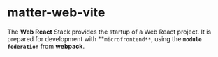 # matter-web-vite

The **Web React** Stack provides the startup of a Web React project. It is prepared for development with **`microfrontend**`, using the **`module federation`** from **webpack**.